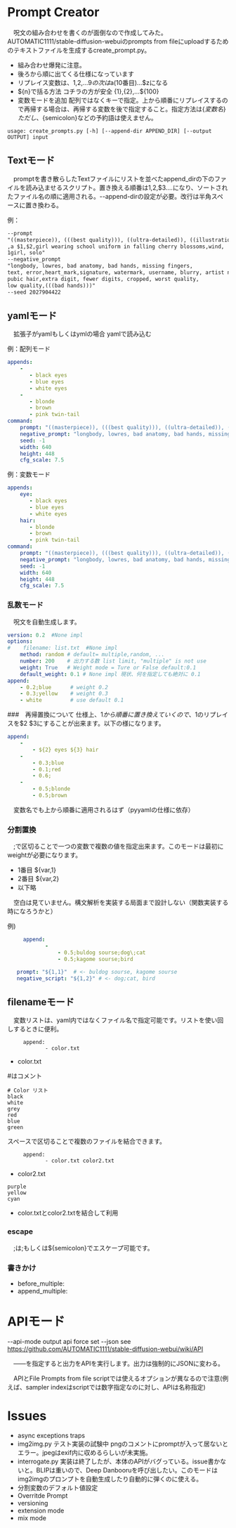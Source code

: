 # Prompt Creator
　呪文の組み合わせを書くのが面倒なので作成してみた。AUTOMATIC1111/stable-diffusion-webuiのprompts from fileにuploadするためのテキストファイルを生成するcreate_prompt.py。

- 組み合わせ爆発に注意。
- 後ろから順に出てくる仕様になっています
- リプレイス変数は、$1,$2,...$9の次は$a(10番目)...$zになる
- $\{n\}で括る方法 コチラの方が安全 $\{1\},$\{2\},...$\{100\}
- 変数モードを追加 配列ではなくキーで指定。上から順番にリプレイスするので再帰する場合は、再帰する変数を後で指定すること。指定方法は$\{変数名\}　ただし、$\{semicolon\}などの予約語は使えません。

```
usage: create_prompts.py [-h] [--append-dir APPEND_DIR] [--output OUTPUT] input
```

## Textモード
　promptを書き散らしたTextファイルにリストを並べたappend_dirの下のファイルを読み込ませるスクリプト。置き換える順番は$1,$2,$3....になり、ソートされたファイル名の順に適用される。--append-dirの設定が必要。改行は半角スペースに置き換わる。

例：
```txt
--prompt
"((masterpiece)), (((best quality))), ((ultra-detailed)), ((illustration)), ((disheveled hair)),
,a $1,$2,girl wearing school uniform in falling cherry blossoms,wind,
1girl, solo"
--negative_prompt
"longbody, lowres, bad anatomy, bad hands, missing fingers,
text, error,heart_mark,signature, watermark, username, blurry, artist name
pubic hair,extra digit, fewer digits, cropped, worst quality,
low quality,(((bad hands)))"
--seed 2027904422
```

## yamlモード
　拡張子がyamlもしくはymlの場合 yamlで読み込む

例：配列モード
```yaml
appends:
    -
       - black eyes
       - blue eyes
       - white eyes
    -
       - blonde
       - brown 
       - pink twin-tail
command:
    prompt: "((masterpiece)), (((best quality))), ((ultra-detailed)), ((illustration)), ((disheveled hair)),a $1 $2 girl wearing school uniform in falling cherry blossoms,wind1girl, solo"
    negative_prompt: "longbody, lowres, bad anatomy, bad hands, missing fingers,text, error,heart_mark,signature, watermark, username, blurry, artist namepubic hair,extra digit, fewer digits, cropped, worst quality,low quality,{{{bad hands}}}"
    seed: -1
    width: 640
    height: 448
    cfg_scale: 7.5
```

例：変数モード
```yaml
appends:
    eye:
       - black eyes
       - blue eyes
       - white eyes
    hair:
       - blonde
       - brown 
       - pink twin-tail
command:
    prompt: "((masterpiece)), (((best quality))), ((ultra-detailed)), ((illustration)), ((disheveled hair)),a ${eye} ${hair} girl wearing school uniform in falling cherry blossoms,wind1girl, solo"
    negative_prompt: "longbody, lowres, bad anatomy, bad hands, missing fingers,text, error,heart_mark,signature, watermark, username, blurry, artist namepubic hair,extra digit, fewer digits, cropped, worst quality,low quality,{{{bad hands}}}"
    seed: -1
    width: 640
    height: 448
    cfg_scale: 7.5
```

### 乱数モード

　呪文を自動生成します。

```yaml
version: 0.2  #None impl
options:
#    filename: list.txt  #None impl
    method: random # default= multiple,random, ...
    number: 200    # 出力する数 list limit, "multiple" is not use
    weight: True   # Weight mode = Ture or False default:0.1
    default_weight: 0.1 # None impl 現状、何を指定しても絶対に 0.1
append:
    - 0.2;blue      # weight 0.2
    - 0.3;yellow    # weight 0.3
    - white         # use default 0.1
```

###　再帰置換について
  仕様上、$1から順番に置き換えていくので、$1のリプレイスを$2 $3にすることが出来ます。以下の様になります。

```yaml
append:
    - 
        - ${2} eyes ${3} hair
    -
        - 0.3;blue
        - 0.1;red
        - 0.6;
    -
        - 0.5;blonde
        - 0.5;brown
```

　変数名でも上から順番に適用されるはず（pyyamlの仕様に依存）

### 分割置換
　;で区切ることで一つの変数で複数の値を指定出来ます。このモードは最初にweightが必要になります。
 -  1番目 ${var,1} 
 -  2番目 ${var,2}
 -  以下略

　空白は見ていません。構文解析を実装する局面まで設計しない（関数実装する時になろうかと）

例)
```yaml
     append:
            -
                - 0.5;buldog sourse;dog\;cat
                - 0.5;kagome sourse;bird
```

```yaml
   prompt: "${1,1}"  # <- buldog sourse, kagome sourse
   negative_script: "${1,2}" # <- dog;cat, bird
```

## filenameモード
　変数リストは、yaml内ではなくファイル名で指定可能です。リストを使い回しするときに便利。

```
     append:
            - color.txt
```

- color.txt

\#はコメント
```
# Color リスト
black
white
grey
red
blue
green
```
 スペースで区切ることで複数のファイルを結合できます。

```
     append:
            - color.txt color2.txt
```

- color2.txt
```
purple
yellow
cyan
```

- color.txtとcolor2.txtを結合して利用

### escape
　;は\;もしくは\$\{semicolon\}でエスケープ可能です。

### 書きかけ
- before_multiple:
- append_multiple:

# APIモード
  --api-mode            output api force set --json
                        see https://github.com/AUTOMATIC1111/stable-diffusion-webui/wiki/API

　――を指定すると出力をAPIを実行します。出力は強制的にJSONに変わる。

　APIとFile Prompts from file scriptでは使えるオプションが異なるので注意(例えば、sampler indexはscriptでは数字指定なのに対し、APIは名称指定)





# Issues

- async exceptions traps
- img2img.py  テスト実装の試験中 pngのコメントにpromptが入って居ないとエラー。jpegはexif内に収めるらしいが未実施。
- interrogate.py 実装は終了したが、本体のAPIがバグっている。issue書かないと。BLIPは重いので、Deep Danbooruを呼び出したい。このモードはimg2imgのプロンプトを自動生成したり自動的に弾くのに使える。
- 分割変数のデフォルト値設定
- Overritde Prompt
- versioning
- extension mode
- mix mode